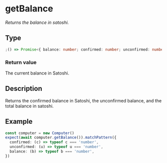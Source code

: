 # getBalance

_Returns the balance in satoshi._

## Type

```ts
;() => Promise<{ balance: number; confirmed: number; unconfirmed: number }>
```

### Return value

The current balance in Satoshi.

## Description

Returns the confirmed balance in Satoshi, the unconfirmed balance, and the total balance in satoshi.

## Example

```ts
const computer = new Computer()
expect(await computer.getBalance()).matchPattern({
  confirmed: (c) => typeof c === 'number',
  unconfirmed: (u) => typeof u === 'number',
  balance: (b) => typeof b === 'number',
})
```
